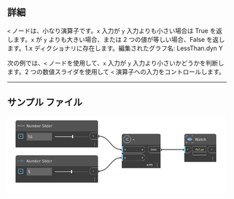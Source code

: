 ## 詳細
`<` ノードは、小なり演算子です。`x` 入力が `y` 入力よりも小さい場合は True を返します。`x` が `y` よりも大きい場合、または 2 つの値が等しい場合、False を返します。1.x ディクショナリに存在します。編集されたグラフ名: LessThan.dyn Y

次の例では、`<` ノードを使用して、`x` 入力が `y` 入力より小さいかどうかを判断します。2 つの数値スライダを使用して `<` 演算子への入力をコントロールします。
___
## サンプル ファイル

![<](./3K6TV73WT4D6WKLFIAPLAKMXJ252GQD27UBLE3O3KZHKL6HPVZZA_img.jpg)
